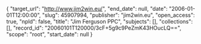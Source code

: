 {
  "target_url": "http://www.jim2win.eu/", 
  "end_date": null, 
  "date": "2006-01-01T12:00:00", 
  "slug": 45907994, 
  "publisher": "jim2win.eu", 
  "open_access": true, 
  "npld": false, 
  "title": "Jim Ferguson PPC", 
  "subjects": [], 
  "collections": [], 
  "record_id": "20060101T120000/3cF+5g9c9PeZmK43HOucLQ==", 
  "scope": "root", 
  "start_date": null
}

